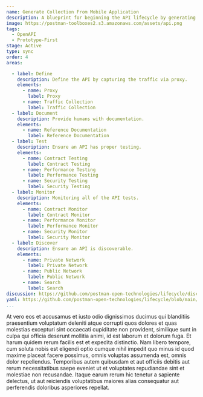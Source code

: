 ```yaml
---
name: Generate Collection From Mobile Application
description: A blueprint for beginning the API lifecycle by generating a collection from a mobile application.
image: https://postman-toolboxes2.s3.amazonaws.com/assets/api.png
tags:
  - OpenAPI
  - Prototype-First
stage: Active
type: sync
order: 4
areas: 

  - label: Define
    description: Define the API by capturing the traffic via proxy.
    elements:
      - name: Proxy
        label: Proxy 
      - name: Traffic Collection
        label: Traffic Collection         
  - label: Document
    description: Provide humans with documentation.  
    elements:
      - name: Reference Documentation
        label: Reference Documentation    
  - label: Test
    description: Ensure an API has proper testing.  
    elements:
      - name: Contract Testing
        label: Contract Testing   
      - name: Performance Testing
        label: Performance Testing   
      - name: Security Testing
        label: Security Testing  
  - label: Monitor
    description: Monitoring all of the API tests.
    elements:
      - name: Contract Monitor
        label: Contract Monitor   
      - name: Performance Monitor
        label: Performance Monitor   
      - name: Security Monitor
        label: Security Monitor                  
  - label: Discover
    description: Ensure an API is discoverable.  
    elements:
      - name: Private Network
        label: Private Network   
      - name: Public Network
        label: Public Network   
      - name: Search
        label: Search  
discussion: https://github.com/postman-open-technologies/lifecycle/discussions/10
yaml: https://github.com/postman-open-technologies/lifecycle/blob/main/_blueprints/generate-collection-from-mobile-application.md
...
```

<p>At vero eos et accusamus et iusto odio dignissimos ducimus qui blanditiis praesentium voluptatum deleniti atque corrupti quos dolores et quas molestias excepturi sint occaecati cupiditate non provident, similique sunt in culpa qui officia deserunt mollitia animi, id est laborum et dolorum fuga. Et harum quidem rerum facilis est et expedita distinctio. Nam libero tempore, cum soluta nobis est eligendi optio cumque nihil impedit quo minus id quod maxime placeat facere possimus, omnis voluptas assumenda est, omnis dolor repellendus. Temporibus autem quibusdam et aut officiis debitis aut rerum necessitatibus saepe eveniet ut et voluptates repudiandae sint et molestiae non recusandae. Itaque earum rerum hic tenetur a sapiente delectus, ut aut reiciendis voluptatibus maiores alias consequatur aut perferendis doloribus asperiores repellat.</p>